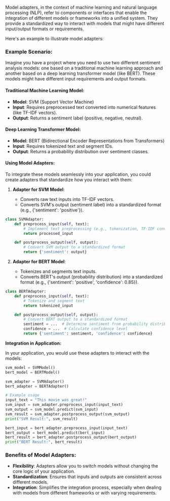 Model adapters, in the context of machine learning and natural language processing (NLP), refer to components or interfaces that enable the integration of different models or frameworks into a unified system. They provide a standardized way to interact with models that might have different input/output formats or requirements.

Here's an example to illustrate model adapters:

### Example Scenario:

Imagine you have a project where you need to use two different sentiment analysis models: one based on a traditional machine learning approach and another based on a deep learning transformer model (like BERT). These models might have different input requirements and output formats.

#### Traditional Machine Learning Model:

- **Model**: SVM (Support Vector Machine)
- **Input**: Requires preprocessed text converted into numerical features (like TF-IDF vectors).
- **Output**: Returns a sentiment label (positive, negative, neutral).

#### Deep Learning Transformer Model:

- **Model**: BERT (Bidirectional Encoder Representations from Transformers)
- **Input**: Requires tokenized text and segment IDs.
- **Output**: Returns a probability distribution over sentiment classes.

#### Using Model Adapters:

To integrate these models seamlessly into your application, you could create adapters that standardize how you interact with them:

1. **Adapter for SVM Model**:
    
    - Converts raw text inputs into TF-IDF vectors.
    - Converts SVM's output (sentiment label) into a standardized format (e.g., {'sentiment': 'positive'}).

```python
class SVMAdapter:
    def preprocess_input(self, text):
        # Implement text preprocessing (e.g., tokenization, TF-IDF conversion)
        return processed_input

    def postprocess_output(self, output):
        # Convert SVM output to a standardized format
        return {'sentiment': output}

```

2. **Adapter for BERT Model**:
   
	- Tokenizes and segments text inputs.
	- Converts BERT's output (probability distribution) into a standardized format (e.g., {'sentiment': 'positive', 'confidence': 0.85}).

```python
class BERTAdapter:
    def preprocess_input(self, text):
        # Tokenize and segment text
        return tokenized_input

    def postprocess_output(self, output):
        # Convert BERT output to a standardized format
        sentiment = ...  # Determine sentiment from probability distribution
        confidence = ...  # Calculate confidence level
        return {'sentiment': sentiment, 'confidence': confidence}

```


**Integration in Application:**

In your application, you would use these adapters to interact with the models:

```python
svm_model = SVMModel()
bert_model = BERTModel()

svm_adapter = SVMAdapter()
bert_adapter = BERTAdapter()

# Example usage
input_text = "This movie was great!"
svm_input = svm_adapter.preprocess_input(input_text)
svm_output = svm_model.predict(svm_input)
svm_result = svm_adapter.postprocess_output(svm_output)
print("SVM Result:", svm_result)

bert_input = bert_adapter.preprocess_input(input_text)
bert_output = bert_model.predict(bert_input)
bert_result = bert_adapter.postprocess_output(bert_output)
print("BERT Result:", bert_result)
```

### Benefits of Model Adapters:

- **Flexibility**: Adapters allow you to switch models without changing the core logic of your application.
- **Standardization**: Ensures that inputs and outputs are consistent across different models.
- **Integration**: Simplifies the integration process, especially when dealing with models from different frameworks or with varying requirements.